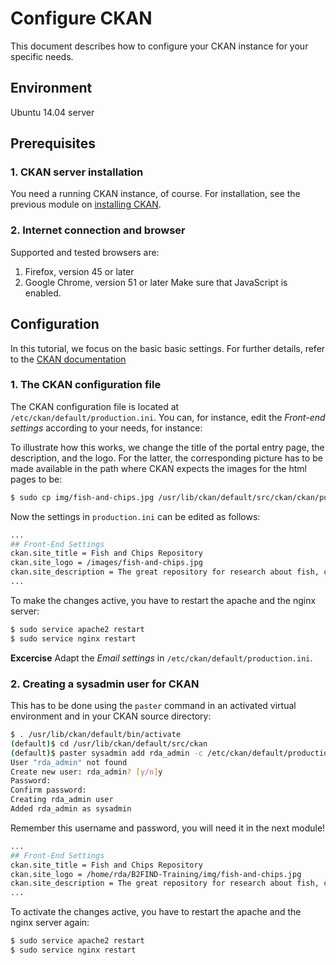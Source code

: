 # Configure CKAN
This document describes how to configure your CKAN instance for your specific needs.


## Environment
Ubuntu 14.04 server

## Prerequisites

### 1. CKAN server installation
You need a running CKAN instance, of course. 
For installation, see the previous module on [installing CKAN](04-install-CKAN.md).

### 2. Internet connection and browser
Supported and tested browsers are:
1. Firefox, version 45 or later
2. Google Chrome, version 51 or later
Make sure that JavaScript is enabled.


## Configuration
In this tutorial, we focus on the basic basic settings. 
For further details, refer to the [CKAN documentation](http://docs.ckan.org/en/latest/maintaining/configuration.html)


### 1. The CKAN configuration file

The CKAN configuration file is located at `/etc/ckan/default/production.ini`.
You can, for instance, edit the *Front-end settings* according to your needs, for instance:

To illustrate how this works, we change the title of the portal entry page, the description, and the logo. 
For the latter, the corresponding picture has to be made available in the path where CKAN expects the images for the html pages to be: 
```sh
$ sudo cp img/fish-and-chips.jpg /usr/lib/ckan/default/src/ckan/ckan/public/base/images/
```

Now the settings in `production.ini` can be edited as follows: 
```sh
...
## Front-End Settings
ckan.site_title = Fish and Chips Repository
ckan.site_logo = /images/fish-and-chips.jpg
ckan.site_description = The great repository for research about fish, chips and other interesting science
...
```

To make the changes active, you have to restart the apache and the nginx server:
```sh
$ sudo service apache2 restart
$ sudo service nginx restart
```

**Excercise** 
Adapt the *Email settings* in `/etc/ckan/default/production.ini`.

### 2. Creating a sysadmin user for CKAN

This has to be done using the `paster` command in an activated virtual environment and in your CKAN source directory:
```sh
$ . /usr/lib/ckan/default/bin/activate
(default)$ cd /usr/lib/ckan/default/src/ckan
(default)$ paster sysadmin add rda_admin -c /etc/ckan/default/production.ini
User "rda_admin" not found
Create new user: rda_admin? [y/n]y
Password: 
Confirm password: 
Creating rda_admin user
Added rda_admin as sysadmin
```

Remember this username and password, you will need it in the next module!
```sh
...
## Front-End Settings
ckan.site_title = Fish and Chips Repository
ckan.site_logo = /home/rda/B2FIND-Training/img/fish-and-chips.jpg
ckan.site_description = The great repository for research about fish, chips and other interesting science
...
```

To activate the changes active, you have to restart the apache and the nginx server again:
```sh
$ sudo service apache2 restart
$ sudo service nginx restart
```


